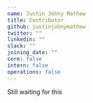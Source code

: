 ```yaml
---
name: Justin Johny Mathew
title: Contributor
github: justinjohnymathew
twitter: ""
linkedin: ""
slack: ""
joining_date: ""
core: false
intern: false
operations: false
---
```


Still waiting for this
